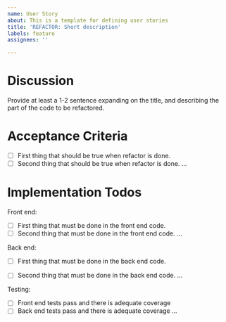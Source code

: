 ```yaml
---
name: User Story
about: This is a template for defining user stories
title: 'REFACTOR: Short description'
labels: feature
assignees: ''

---
```


# Discussion

Provide at least a 1-2 sentence expanding on the title, and describing the part of the code to be refactored.

# Acceptance Criteria

- [ ] First thing that should be true when refactor is done.
- [ ] Second thing that should be true when refactor is done.
...

# Implementation Todos

Front end:

- [ ] First thing that must be done in the front end code.
- [ ] Second thing that must be done in the front end code.
...

Back end:

- [ ] First thing that must be done in the back end code.
- [ ] Second thing that must be done in the back end code.
...


Testing:

- [ ] Front end tests pass and there is adequate coverage
- [ ] Back end tests pass and there is adequate coverage
...
